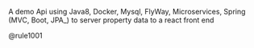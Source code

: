 A demo Api using Java8, Docker, Mysql, FlyWay, Microservices, Spring (MVC, Boot, JPA_) to server property data to a react front end

@rule1001